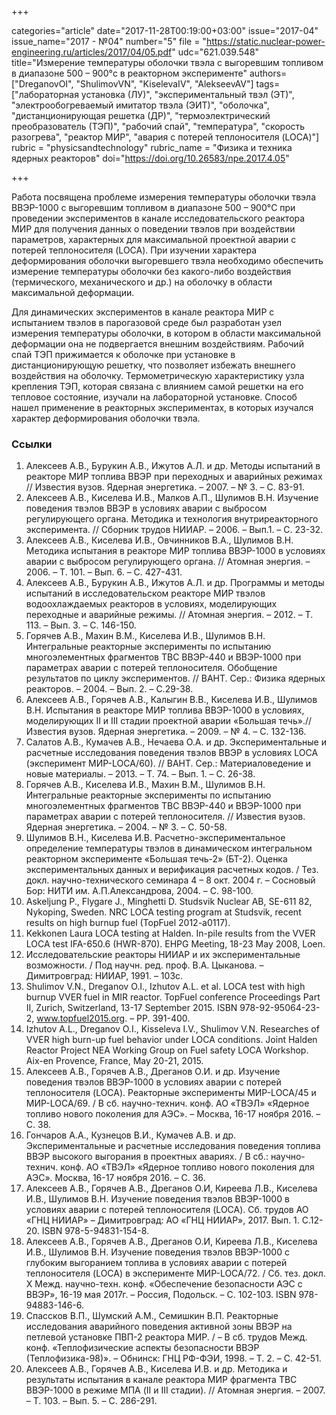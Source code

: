 +++

categories="article"
date="2017-11-28T00:19:00+03:00"
issue="2017-04"
issue_name="2017 - №04"
number="5"
file = "https://static.nuclear-power-engineering.ru/articles/2017/04/05.pdf"
udc="621.039.548"
title="Измерение температуры оболочки твэла с выгоревшим топливом в диапазоне 500 – 900°c в реакторном эксперименте"
authors=["DreganovOI", "ShulimovVN", "KiselevaIV", "AlekseevAV"]
tags=["лабораторная установка (ЛУ)", "экспериментальный твэл (ЭТ)", "электрообогреваемый имитатор твэла (ЭИТ)", "оболочка", "дистанционирующая решетка (ДР)", "термоэлектрический преобразователь (ТЭП)", "рабочий спай", "температура", "скорость разогрева", "реактор МИР", "авария с потерей теплоносителя (LOCA)"]
rubric = "physicsandtechnology"
rubric_name = "Физика и техника ядерных реакторов"
doi="https://doi.org/10.26583/npe.2017.4.05"

+++

Работа посвящена проблеме измерения температуры оболочки твэла ВВЭР-1000 с выгоревшим топливом в диапазоне 500 – 900°C при проведении экспериментов в канале исследовательского реактора МИР для получения данных о поведении твэлов при воздействии параметров, характерных для максимальной проектной аварии с потерей теплоносителя (LOCA). При изучении характера деформирования оболочки выгоревшего твэла необходимо обеспечить измерение температуры оболочки без какого-либо воздействия (термического, механического и др.) на оболочку в области максимальной деформации.

Для динамических экспериментов в канале реактора МИР с испытанием твэлов в парогазовой среде был разработан узел измерения температуры оболочки, в котором в области максимальной деформации она не подвергается внешним воздействиям. Рабочий спай ТЭП прижимается к оболочке при установке в дистанционирующую решетку, что позволяет избежать внешнего воздействия на оболочку. Термометрическую характеристику узла крепления ТЭП, которая связана с влиянием самой решетки на его тепловое состояние, изучали на лабораторной установке. Способ нашел применение в реакторных экспериментах, в которых изучался характер деформирования оболочки твэла.

### Ссылки

1. Алексеев А.В., Бурукин А.В., Ижутов А.Л. и др. Методы испытаний в реакторе МИР топлива ВВЭР при переходных и аварийных режимах // Известия вузов. Ядерная энергетика. – 2007. – № 3. – С. 83-91.
2. Алексеев А.В., Киселева И.В., Малков А.П., Шулимов В.Н. Изучение поведения твэлов ВВЭР в условиях аварии с выбросом регулирующего органа. Методика и технология внутриреакторного эксперимента. // Сборник трудов НИИАР. – 2006. – Вып.1. – С. 23-32.
3. Алексеев А.В., Киселева И.В., Овчинников В.А., Шулимов В.Н. Методика испытания в реакторе МИР топлива ВВЭР-1000 в условиях аварии с выбросом регулирующего органа. // Атомная энергия. – 2006. – Т. 101. – Вып. 6. – С. 427-431.
4. Алексеев А.В., Бурукин А.В., Ижутов А.Л. и др. Программы и методы испытаний в исследовательском реакторе МИР твэлов водоохлаждаемых реакторов в условиях, моделирующих переходные и аварийные режимы. // Атомная энергия. – 2012. – Т. 113. – Вып. 3. – С. 146-150.
5. Горячев А.В., Махин В.М., Киселева И.В., Шулимов В.Н. Интегральные реакторные эксперименты по испытанию многоэлементных фрагментов ТВС ВВЭР-440 и ВВЭР-1000 при параметрах аварии с потерей теплоносителя. Обобщение результатов по циклу экспериментов. // ВАНТ. Сер.: Физика ядерных реакторов. – 2004. – Вып. 2. – С.29-38.
6. Алексеев А.В., Горячев А.В., Калыгин В.В., Киселева И.В., Шулимов В.Н. Испытания в реакторе МИР топлива ВВЭР-1000 в условиях, моделирующих II и III стадии проектной аварии «Большая течь».// Известия вузов. Ядерная энергетика. – 2009. – № 4. – С. 132-136.
7. Салатов А.В., Кумачев А.В., Нечаева О.А. и др. Экспериментальные и расчетные исследования поведения твэлов ВВЭР в условиях LOCA (эксперимент МИР-LOCA/60). // ВАНТ. Сер.: Материаловедение и новые материалы. – 2013. – Т. 74. – Вып. 1. – С. 26-38.
8. Горячев А.В., Киселева И.В., Махин В.М., Шулимов В.Н. Интегральные реакторные эксперименты по испытанию многоэлементных фрагментов ТВС ВВЭР-440 и ВВЭР-1000 при параметрах аварии с потерей теплоносителя. // Известия вузов. Ядерная энергетика. – 2004. – № 3. – С. 50-58.
9. Шулимов В.Н., Киселева И.В. Расчетно-экспериментальное определение температуры твэлов в динамическом интегральном реакторном эксперименте «Большая течь-2» (БТ-2). Оценка экспериментальных данных и верификация расчетных кодов. / Тез. докл. научно-технического семинара 4 – 8 окт. 2004 г. – Сосновый Бор: НИТИ им. А.П.Александрова, 2004. – С. 98-100.
10. Askeljung P., Flygare J., Minghetti D. Studsvik Nuclear AB, SE-611 82, Nykoping, Sweden. NRC LOCA testing program at Studsvik, recent results on high burnup fuel (TopFuel 2012-a0117).
11. Kekkonen Laura LOCA testing at Halden. In-pile results from the VVER LOCA test IFA-650.6 (HWR-870). EHPG Meeting, 18-23 May 2008, Loen.
12. Исследовательские реакторы НИИАР и их экспериментальные возможности. / Под научн. ред. проф. В.А. Цыканова. – Димитровград: НИИАР, 1991. – 103c.
13. Shulimov V.N., Dreganov O.I., Izhutov A.L. et al. LOCA test with high burnup VVER fuel in MIR reactor. TopFuel conference Proceedings Part II, Zurich, Switzerland, 13-17 September 2015. ISBN 978-92-95064-23-2, www.topfuel2015.org. – PP. 391-400.
14. Izhutov A.L., Dreganov O.I., Kisseleva I.V., Shulimov V.N. Researches of VVER high burn-up fuel behavior under LOCA conditions. Joint Halden Reactor Project NEA Working Group on Fuel safety LOCA Workshop. Aix-en Provence, France, May 20-21, 2015.
15. Алексеев А.В., Горячев А.В., Дреганов О.И. и др. Изучение поведения твэлов ВВЭР-1000 в условиях аварии с потерей теплоносителя (LOCA). Реакторные эксперименты МИР-LOCA/45 и МИР-LOCA/69. / В сб. научно-технич. конф. АО «ТВЭЛ» «Ядерное топливо нового поколения для АЭС». – Москва, 16-17 ноября 2016. – С. 38.
16. Гончаров А.А., Кузнецов В.И., Кумачев А.В. и др. Экспериментальные и расчетные исследования поведения топлива ВВЭР высокого выгорания в проектных авариях. / В сб.: научно-технич. конф. АО «ТВЭЛ» «Ядерное топливо нового поколения для АЭС». Москва, 16-17 ноября 2016. – С. 36.
17. Алексеев А.В., Горячев А.В., Дреганов О.И, Киреева Л.В., Киселева И.В., Шулимов В.Н. Изучение поведения твэлов ВВЭР-1000 в условиях аварии с потерей теплоносителя (LOCA). Сб. трудов АО «ГНЦ НИИАР» – Димитровград: АО «ГНЦ НИИАР», 2017. Вып. 1. С.12-20. ISBN 978-5-94831-154-8.
18. Алексеев А.В., Горячев А.В., Дреганов О.И, Киреева Л.В., Киселева И.В., Шулимов В.Н. Изучение поведения твэлов ВВЭР-1000 с глубоким выгоранием топлива в условиях аварии с потерей теплоносителя (LOCA) в эксперименте МИР-LOCA/72. / Сб. тез. докл. X Межд. научно-техн. конф. «Обеспечение безопасности АЭС с ВВЭР», 16-19 мая 2017г. – Россия, Подольск. – С. 102-103. ISBN 978-94883-146-6.
19. Спассков В.П., Шумский А.М., Семишкин В.П. Реакторные исследования аварийного поведения активной зоны ВВЭР на петлевой установке ПВП-2 реактора МИР. / – В сб. трудов Межд. конф. «Теплофизические аспекты безопасности ВВЭР (Теплофизика-98)». – Обнинск: ГНЦ РФ-ФЭИ, 1998. – Т. 2. – С. 42-51.
20. Алексеев А.В., Горячев А.В., Киселева И.В. и др. Методика и результаты испытания в канале реактора МИР фрагмента ТВС ВВЭР-1000 в режиме МПА (II и III стадии). // Атомная энергия. – 2007. – Т. 103. – Вып. 5. – С. 286-291.